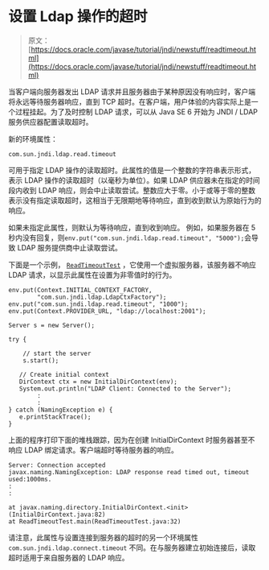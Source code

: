 # 设置 Ldap 操作的超时

> 原文： [https://docs.oracle.com/javase/tutorial/jndi/newstuff/readtimeout.html](https://docs.oracle.com/javase/tutorial/jndi/newstuff/readtimeout.html)

当客户端向服务器发出 LDAP 请求并且服务器由于某种原因没有响应时，客户端将永远等待服务器响应，直到 TCP 超时。在客户端，用户体验的内容实际上是一个过程挂起。为了及时控制 LDAP 请求，可以从 Java SE 6 开始为 JNDI / LDAP 服务供应器配置读取超时。

新的环境属性：

`com.sun.jndi.ldap.read.timeout`

可用于指定 LDAP 操作的读取超时。此属性的值是一个整数的字符串表示形式，表示 LDAP 操作的读取超时（以毫秒为单位）。如果 LDAP 供应器未在指定的时间段内收到 LDAP 响应，则会中止读取尝试。整数应大于零。小于或等于零的整数表示没有指定读取超时，这相当于无限期地等待响应，直到收到默认为原始行为的响应。

如果未指定此属性，则默认为等待响应，直到收到响应。
例如，如果服务器在 5 秒内没有回复，则`env.put("com.sun.jndi.ldap.read.timeout", "5000");`会导致 LDAP 服务提供商中止读取尝试。

下面是一个示例， [`ReadTimeoutTest`](examples/ReadTimeoutTest.java) ，它使用一个虚拟服务器，该服务器不响应 LDAP 请求，以显示此属性在设置为非零值时的行为。

```
env.put(Context.INITIAL_CONTEXT_FACTORY,
        "com.sun.jndi.ldap.LdapCtxFactory");
env.put("com.sun.jndi.ldap.read.timeout", "1000");
env.put(Context.PROVIDER_URL, "ldap://localhost:2001");

Server s = new Server();

try {

    // start the server
    s.start();

   // Create initial context
   DirContext ctx = new InitialDirContext(env);
   System.out.println("LDAP Client: Connected to the Server");
        :
        :
} catch (NamingException e) {
   e.printStackTrace();
}

```

上面的程序打印下面的堆栈跟踪，因为在创建 InitialDirContext 时服务器甚至不响应 LDAP 绑定请求。客户端超时等待服务器的响应。

```
Server: Connection accepted
javax.naming.NamingException: LDAP response read timed out, timeout used:1000ms.
:
:

at javax.naming.directory.InitialDirContext.<init>(InitialDirContext.java:82)
at ReadTimeoutTest.main(ReadTimeoutTest.java:32)

```

请注意，此属性与设置连接到服务器的超时的另一个环境属性 `com.sun.jndi.ldap.connect.timeout` 不同。在与服务器建立初始连接后，读取超时适用于来自服务器的 LDAP 响应。